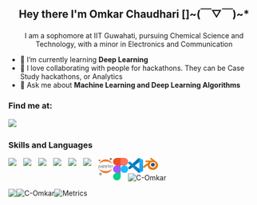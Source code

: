<h2>
<p align = "center">
Hey there I'm Omkar Chaudhari []~(￣▽￣)~*
</p>
</h2>
<p align = "center">
I am a sophomore at IIT Guwahati, pursuing Chemical Science and Technology, with a minor in Electronics and Communication
</p>

- 🌱 I’m currently learning **Deep Learning**
- 👯 I love collaborating with people for hackathons. They can be Case Study hackathons, or Analytics
- 💬 Ask me about **Machine Learning and Deep Learning Algorithms**

 ### Find me at:
<p align = 'left'> 
<a href = 'https://www.linkedin.com/in/omkar-chaudhari-327441203/'> <img width = '26px' align= 'centre' src="https://raw.githubusercontent.com/rahulbanerjee26/githubAboutMeGenerator/main/icons/linked-in-alt.svg"/></a> 

</p>

<h3 align='left'> Skills and Languages  </h3>

<img width ='30px' align='left' src ='https://raw.githubusercontent.com/rahulbanerjee26/githubAboutMeGenerator/main/icons/github.svg' />

<img width ='30px' align='left' src ='https://raw.githubusercontent.com/rahulbanerjee26/githubAboutMeGenerator/main/icons/java.svg'/>

<img width ='30px' align='left' src ='https://raw.githubusercontent.com/rahulbanerjee26/githubAboutMeGenerator/main/icons/python.svg'/>

<img width ='30px' align='left' src ='https://raw.githubusercontent.com/rahulbanerjee26/githubAboutMeGenerator/main/icons/git.svg'/>

<img width ='30px' align='left' src ='https://raw.githubusercontent.com/rahulbanerjee26/githubAboutMeGenerator/main/icons/c.svg' />

<!-- <img width ='30px' align='left' src ='https://raw.githubusercontent.com/rahulbanerjee26/githubAboutMeGenerator/main/icons/csharp.svg'/> -->

<img width ='30px' align='left' src ='https://raw.githubusercontent.com/rahulbanerjee26/githubAboutMeGenerator/main/icons/unity.svg'/>

<img width ='30px' align='left' src ='https://raw.githubusercontent.com/C-Omkar/C-Omkar/main/jupyter-seeklogo.com.svg'/>

<img width ='30px' align='left' src ='https://raw.githubusercontent.com/C-Omkar/C-Omkar/main/figma-seeklogo.com.svg'/>

<img align="left" alt="Visual Studio Code" width="30px" src="https://raw.githubusercontent.com/github/explore/80688e429a7d4ef2fca1e82350fe8e3517d3494d/topics/visual-studio-code/visual-studio-code.png"/>
<img align="left" alt="Blender" width="30px" src="https://raw.githubusercontent.com/C-Omkar/C-Omkar/main/blender-seeklogo.com.svg"/>  


<br>
<p align="left"> <img src="https://komarev.com/ghpvc/?username=C-Omkar&label=Profile%20views&color=0e75b6&style=flat" alt="C-Omkar" /> </p>

<img align="left" src="https://github-readme-stats.vercel.app/api?username=C-Omkar&count_private=true&show_icons=true&theme=dark" />

<p><img align="left" src="https://github-readme-stats.vercel.app/api/top-langs?username=C-Omkar&show_icons=true&theme=dark" alt="C-Omkar" /></p>

![Metrics](https://metrics.lecoq.io/C-Omkar?template=classic&config.timezone=Asia%2FCalcutta)
